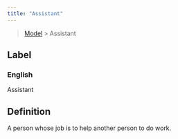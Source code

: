 ```yaml
---
title: "Assistant"
---
```


> [Model](./../) > Assistant

## Label

### English
Assistant


## Definition
A person whose job is to help another person to do work. 


    
